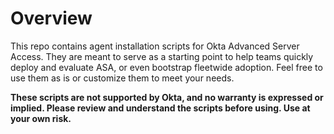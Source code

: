 # Overview
This repo contains agent installation scripts for Okta Advanced Server Access.  They are meant to serve as a starting point to help teams quickly deploy and evaluate ASA, or even bootstrap fleetwide adoption.  Feel free to use them as is or customize them to meet your needs.  

**These scripts are not supported by Okta, and no warranty is expressed or implied.  Please review and understand the scripts before using.  Use at your own risk.**

